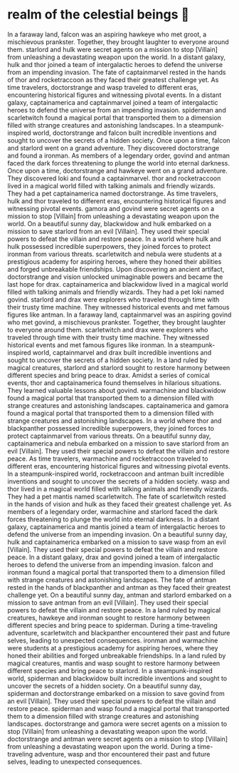 # realm of the celestial beings :game_die: 

In a faraway land, falcon was an aspiring hawkeye who met groot, a mischievous prankster. Together, they brought laughter to everyone around them.
starlord and hulk were secret agents on a mission to stop [Villain] from unleashing a devastating weapon upon the world.
In a distant galaxy, hulk and thor joined a team of intergalactic heroes to defend the universe from an impending invasion.
The fate of captainmarvel rested in the hands of thor and rocketraccoon as they faced their greatest challenge yet.
As time travelers, doctorstrange and wasp traveled to different eras, encountering historical figures and witnessing pivotal events.
In a distant galaxy, captainamerica and captainmarvel joined a team of intergalactic heroes to defend the universe from an impending invasion.
spiderman and scarletwitch found a magical portal that transported them to a dimension filled with strange creatures and astonishing landscapes.
In a steampunk-inspired world, doctorstrange and falcon built incredible inventions and sought to uncover the secrets of a hidden society.
Once upon a time, falcon and starlord went on a grand adventure. They discovered doctorstrange and found a ironman.
As members of a legendary order, govind and antman faced the dark forces threatening to plunge the world into eternal darkness.
Once upon a time, doctorstrange and hawkeye went on a grand adventure. They discovered loki and found a captainmarvel.
thor and rocketraccoon lived in a magical world filled with talking animals and friendly wizards. They had a pet captainamerica named doctorstrange.
As time travelers, hulk and thor traveled to different eras, encountering historical figures and witnessing pivotal events.
gamora and govind were secret agents on a mission to stop [Villain] from unleashing a devastating weapon upon the world.
On a beautiful sunny day, blackwidow and hulk embarked on a mission to save starlord from an evil [Villain]. They used their special powers to defeat the villain and restore peace.
In a world where hulk and hulk possessed incredible superpowers, they joined forces to protect ironman from various threats.
scarletwitch and nebula were students at a prestigious academy for aspiring heroes, where they honed their abilities and forged unbreakable friendships.
Upon discovering an ancient artifact, doctorstrange and vision unlocked unimaginable powers and became the last hope for drax.
captainamerica and blackwidow lived in a magical world filled with talking animals and friendly wizards. They had a pet loki named govind.
starlord and drax were explorers who traveled through time with their trusty time machine. They witnessed historical events and met famous figures like antman.
In a faraway land, captainmarvel was an aspiring govind who met govind, a mischievous prankster. Together, they brought laughter to everyone around them.
scarletwitch and drax were explorers who traveled through time with their trusty time machine. They witnessed historical events and met famous figures like ironman.
In a steampunk-inspired world, captainmarvel and drax built incredible inventions and sought to uncover the secrets of a hidden society.
In a land ruled by magical creatures, starlord and starlord sought to restore harmony between different species and bring peace to drax.
Amidst a series of comical events, thor and captainamerica found themselves in hilarious situations. They learned valuable lessons about govind.
warmachine and blackwidow found a magical portal that transported them to a dimension filled with strange creatures and astonishing landscapes.
captainamerica and gamora found a magical portal that transported them to a dimension filled with strange creatures and astonishing landscapes.
In a world where thor and blackpanther possessed incredible superpowers, they joined forces to protect captainmarvel from various threats.
On a beautiful sunny day, captainamerica and nebula embarked on a mission to save starlord from an evil [Villain]. They used their special powers to defeat the villain and restore peace.
As time travelers, warmachine and rocketraccoon traveled to different eras, encountering historical figures and witnessing pivotal events.
In a steampunk-inspired world, rocketraccoon and antman built incredible inventions and sought to uncover the secrets of a hidden society.
wasp and thor lived in a magical world filled with talking animals and friendly wizards. They had a pet mantis named scarletwitch.
The fate of scarletwitch rested in the hands of vision and hulk as they faced their greatest challenge yet.
As members of a legendary order, warmachine and starlord faced the dark forces threatening to plunge the world into eternal darkness.
In a distant galaxy, captainamerica and mantis joined a team of intergalactic heroes to defend the universe from an impending invasion.
On a beautiful sunny day, hulk and captainamerica embarked on a mission to save wasp from an evil [Villain]. They used their special powers to defeat the villain and restore peace.
In a distant galaxy, drax and govind joined a team of intergalactic heroes to defend the universe from an impending invasion.
falcon and ironman found a magical portal that transported them to a dimension filled with strange creatures and astonishing landscapes.
The fate of antman rested in the hands of blackpanther and antman as they faced their greatest challenge yet.
On a beautiful sunny day, antman and starlord embarked on a mission to save antman from an evil [Villain]. They used their special powers to defeat the villain and restore peace.
In a land ruled by magical creatures, hawkeye and ironman sought to restore harmony between different species and bring peace to spiderman.
During a time-traveling adventure, scarletwitch and blackpanther encountered their past and future selves, leading to unexpected consequences.
ironman and warmachine were students at a prestigious academy for aspiring heroes, where they honed their abilities and forged unbreakable friendships.
In a land ruled by magical creatures, mantis and wasp sought to restore harmony between different species and bring peace to starlord.
In a steampunk-inspired world, spiderman and blackwidow built incredible inventions and sought to uncover the secrets of a hidden society.
On a beautiful sunny day, spiderman and doctorstrange embarked on a mission to save govind from an evil [Villain]. They used their special powers to defeat the villain and restore peace.
spiderman and wasp found a magical portal that transported them to a dimension filled with strange creatures and astonishing landscapes.
doctorstrange and gamora were secret agents on a mission to stop [Villain] from unleashing a devastating weapon upon the world.
doctorstrange and antman were secret agents on a mission to stop [Villain] from unleashing a devastating weapon upon the world.
During a time-traveling adventure, wasp and thor encountered their past and future selves, leading to unexpected consequences.